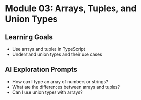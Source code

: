# Module 03: Arrays, Tuples, and Union Types

## Learning Goals

- Use arrays and tuples in TypeScript
- Understand union types and their use cases

## AI Exploration Prompts

- How can I type an array of numbers or strings?
- What are the differences between arrays and tuples?
- Can I use union types with arrays?
